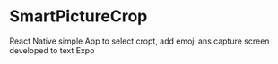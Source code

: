 # SmartPictureCrop
React Native simple App to select cropt, add emoji ans capture screen developed to text Expo
